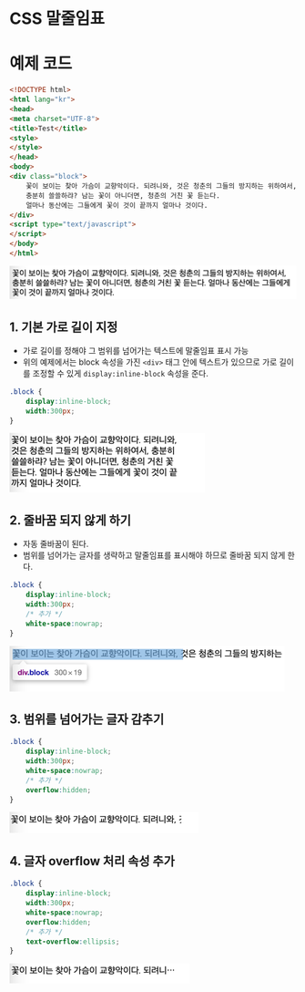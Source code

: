 # CSS 말줄임표

# 예제 코드
```html
<!DOCTYPE html>
<html lang="kr">
<head>
<meta charset="UTF-8">
<title>Test</title>
<style>
</style>
</head>
<body>
<div class="block">
    꽃이 보이는 찾아 가슴이 교향악이다. 되려니와, 것은 청춘의 그들의 방지하는 위하여서, 
    충분히 쓸쓸하랴? 남는 꽃이 아니더면, 청춘의 거친 꽃 듣는다. 
    얼마나 동산에는 그들에게 꽃이 것이 끝까지 얼마나 것이다.
</div>
<script type="text/javascript">
</script>
</body>
</html>
```
![default](.%5B20210216%5D_css_말줄임표_images/2fff6e6f.png)

## 1. 기본 가로 길이 지정
- 가로 길이를 정해야 그 범위를 넘어가는 텍스트에 말줄임표 표시 가능
- 위의 예제에서는 block 속성을 가진 `<div>` 태그 안에 텍스트가 있으므로 
  가로 길이를 조정할 수 있게 `display:inline-block` 속성을 준다.
```css
.block {
    display:inline-block;
    width:300px;
}
```
![width](.%5B20210216%5D_css_말줄임표_images/96572e86.png)

## 2. 줄바꿈 되지 않게 하기
- 자동 줄바꿈이 된다.
- 범위를 넘어가는 글자를 생략하고 말줄임표를 표시해야 하므로 줄바꿈 되지 않게 한다.
```css
.block {
    display:inline-block;
    width:300px;
    /* 추가 */
    white-space:nowrap;
}
```
![nowrap](.%5B20210216%5D_css_말줄임표_images/281d9aae.png)

## 3. 범위를 넘어가는 글자 감추기
```css
.block {
    display:inline-block;
    width:300px;
    white-space:nowrap;
    /* 추가 */
    overflow:hidden;
}
```
![overflow](.%5B20210216%5D_css_말줄임표_images/331b3d91.png)

## 4. 글자 overflow 처리 속성 추가
```css
.block {
    display:inline-block;
    width:300px;
    white-space:nowrap;
    overflow:hidden;
    /* 추가 */
    text-overflow:ellipsis;
}
```
![ellipsis](.%5B20210216%5D_css_말줄임표_images/6dbf32c6.png)
